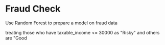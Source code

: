 # Fraud Check

Use Random Forest to prepare a model on fraud data 

treating those who have taxable_income <= 30000 as "Risky" and others are "Good
